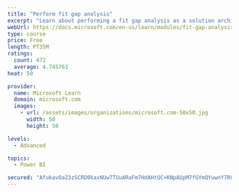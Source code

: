 ```yaml
---
title: "Perform fit gap analysis"
excerpt: "Learn about performing a fit gap analysis as a solution architect for Dynamics 365 and Microsoft Power Platform."
webUrl: https://docs.microsoft.com/en-us/learn/modules/fit-gap-analysis/
type: course
price: Free
length: PT35M
ratings:
  count: 472
  average: 4.745763
heat: 50

provider:
  name: Microsoft Learn
  domain: microsoft.com
  images:
    - url: /assets/images/organizations/microsoft.com-50x50.jpg
      width: 50
      height: 50

levels:
  - Advanced

topics:
  - Power BI

secured: "AfukavOaZ3zSCRD0kaxNUw7TUuARaFm7HdAHtQC+KNpAUpM7fGYmQYuwnY7RCjfnqvO+3zCyhWnUb87KDizYk3eR+p+DUxvHGD2YHAhamtn2IoMhfZNJS+RCUir8HkBhVNyJ7KhtWrl4CyKodiH5jZ2ycohObHZKIRdBbmc4zPdX6iwqawQlyVa+bD2pUTuxvPro7vikbpDI/+EEhtMmCOpchmNf74hXjY1pRclqdXjDYa+JlSjIYX1uwjI04o5XfKdhyJtUnrjtJdtxg5n0T1hbKmZlPwfL9vI/58CLeauPnPEQQD+RjDtjKKKWmpjjyp5TgUpyXehzF5IV92Ib079oBs284vM3EoogDhKQKAqC22w20RmJNckUkXI2Ed2M3DhwJUNGZUgGZp7T0HzfssYzgcvKBIb30A0KsDv5KAU=;gd84rQwWL+71VI5MbxpJCQ=="
---
```


